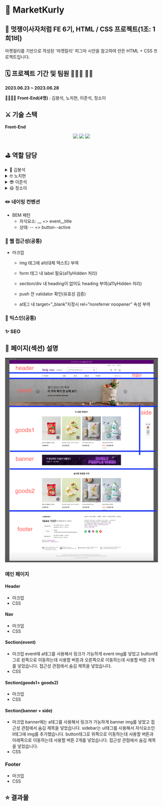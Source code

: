 # 📂 MarketKurly

## 🦁 멋쟁이사자처럼 FE 6기, HTML / CSS 프로젝트(1조: 1희1비)

마켓컬리를 기반으로 작성된 '마켓칼리' 피그마 시안을 참고하여 만든 HTML + CSS 프로젝트입니다.

## 🗓️ 프로젝트 기간 및 팀원 👨🏻‍💻 👩‍💻

**2023.06.23 ~ 2023.06.28**

👨‍👩‍👦‍👦 **Front-End(4명)** : 김봉석, 노치현, 이준석, 정소이

## ⚔️ 기술 스택

**Front-End**
<br>

<p align="center">

<img src="https://img.shields.io/badge/html5-E34F26?style=for-the-badge&logo=html5&logoColor=white">
<img src="https://img.shields.io/badge/css3-1572B6?style=for-the-badge&logo=css3&logoColor=white">

<img src="https://img.shields.io/badge/Sass-cc6699?style=for-the-badge&logo=Sass&logoColor=white">

## ⛳️ 역할 담당

<details>
    <summary>🧐 김봉석</summary>
    <!-- summary 아래 한칸 공백 두고 내용 삽입 -->
        * 이벤트 + 배너 + 사이드바 섹션
  </details>
<details>
    <summary>🤓 노치현</summary>
    <!-- summary 아래 한칸 공백 두고 내용 삽입 -->
        * 공통 내비게이션 +
  </details>
<details>
    <summary>😎 이준석</summary>
    <!-- summary 아래 한칸 공백 두고 내용 삽입 -->
        * 공통 헤더 +
  </details>
  <details>
    <summary>😃 정소이</summary>
    <!-- summary 아래 한칸 공백 두고 내용 삽입 -->
        * 상품 섹션
  </details>

### ✏️ 네이밍 컨벤션

- BEM 패턴
  - 자식요소: \_\_ => event\_\_title
  - 상태: -- => button--active

### 🚫 웹 접근성(공통)

- 마크업

  - img 태그에 alt(대체 텍스트) 부여

  - form 태그 내 label 필요(a11yHidden 처리)

  - section/div 내 heading이 없어도 heading 부여(a11yHidden 처리)

  - push 전 validator 확인(유효성 검증)

  - a태그 내 target=”\_blank”지정시 rel=”noreferrer noopener” 속성 부여

### 🌈 믹스인(공통)

### ✨ SEO

## 📜 페이지(섹션) 설명

![마켓칼리HTML구조](/src/kurlyHtml.png)

### 메인 페이지

#### Header

- 마크업
- CSS

#### Nav

- 마크업
- CSS

#### Section(event)

- 마크업
  event에 a태그를 사용해서 링크가 가능하게 event img를 넣었고 button태그로 왼쪽으로 이동하는데 사용할 버튼과 오른쪽으로 이동하는데 사용할 버튼 2개를 넣었습니다. 접근성 관점에서 숨김 제목을 넣었습니다.
- CSS

#### Section(goods1+ goods2)

- 마크업
- CSS

#### Section(banner + side)

- 마크업
  banner에는 a태그를 사용해서 링크가 가능하게 banner img를 넣었고 접근성 관점에서 숨김 제목을 넣었습니다. sidebar는 ul태그를 사용해서 자식요소인 li태그에 img를 추가했습니다. button태그로 위쪽으로 이동하는데 사용할 버튼과 아래쪽으로 이동하는데 사용할 버튼 2개를 넣었습니다. 접근성 관점에서 숨김 제목을 넣었습니다.
- CSS

### Footer

- 마크업
- CSS

## ⭐️ 결과물
